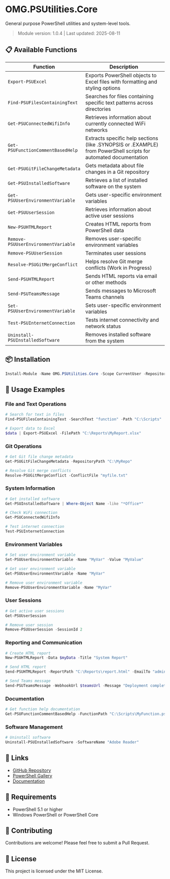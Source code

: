 # OMG.PSUtilities.Core

General purpose PowerShell utilities and system-level tools.

> Module version: 1.0.4 | Last updated: 2025-08-11

## 📋 Available Functions

| Function | Description |
|----------|-------------|
| `Export-PSUExcel` | Exports PowerShell objects to Excel files with formatting and styling options |
| `Find-PSUFilesContainingText` | Searches for files containing specific text patterns across directories |
| `Get-PSUConnectedWifiInfo` | Retrieves information about currently connected WiFi networks |
| `Get-PSUFunctionCommentBasedHelp` | Extracts specific help sections (like .SYNOPSIS or .EXAMPLE) from PowerShell scripts for automated documentation |
| `Get-PSUGitFileChangeMetadata` | Gets metadata about file changes in a Git repository |
| `Get-PSUInstalledSoftware` | Retrieves a list of installed software on the system |
| `Get-PSUUserEnvironmentVariable` | Gets user-specific environment variables |
| `Get-PSUUserSession` | Retrieves information about active user sessions |
| `New-PSUHTMLReport` | Creates HTML reports from PowerShell data |
| `Remove-PSUUserEnvironmentVariable` | Removes user-specific environment variables |
| `Remove-PSUUserSession` | Terminates user sessions |
| `Resolve-PSUGitMergeConflict` | Helps resolve Git merge conflicts (Work in Progress) |
| `Send-PSUHTMLReport` | Sends HTML reports via email or other methods |
| `Send-PSUTeamsMessage` | Sends messages to Microsoft Teams channels |
| `Set-PSUUserEnvironmentVariable` | Sets user-specific environment variables |
| `Test-PSUInternetConnection` | Tests internet connectivity and network status |
| `Uninstall-PSUInstalledSoftware` | Removes installed software from the system |

## 📦 Installation

```powershell
Install-Module -Name OMG.PSUtilities.Core -Scope CurrentUser -Repository PSGallery
```

## 📖 Usage Examples

### File and Text Operations
```powershell
# Search for text in files
Find-PSUFilesContainingText -SearchText "function" -Path "C:\Scripts"

# Export data to Excel
$data | Export-PSUExcel -FilePath "C:\Reports\MyReport.xlsx"
```

### Git Operations
```powershell
# Get Git file change metadata
Get-PSUGitFileChangeMetadata -RepositoryPath "C:\MyRepo"

# Resolve Git merge conflicts
Resolve-PSUGitMergeConflict -ConflictFile "myfile.txt"
```

### System Information
```powershell
# Get installed software
Get-PSUInstalledSoftware | Where-Object Name -like "*Office*"

# Check WiFi connection
Get-PSUConnectedWifiInfo

# Test internet connection
Test-PSUInternetConnection
```

### Environment Variables
```powershell
# Set user environment variable
Set-PSUUserEnvironmentVariable -Name "MyVar" -Value "MyValue"

# Get user environment variable
Get-PSUUserEnvironmentVariable -Name "MyVar"

# Remove user environment variable
Remove-PSUUserEnvironmentVariable -Name "MyVar"
```

### User Sessions
```powershell
# Get active user sessions
Get-PSUUserSession

# Remove user session
Remove-PSUUserSession -SessionId 2
```

### Reporting and Communication
```powershell
# Create HTML report
New-PSUHTMLReport -Data $myData -Title "System Report"

# Send HTML report
Send-PSUHTMLReport -ReportPath "C:\Reports\report.html" -EmailTo "admin@company.com"

# Send Teams message
Send-PSUTeamsMessage -WebhookUrl $teamsUrl -Message "Deployment completed successfully"
```

### Documentation
```powershell
# Get function help documentation
Get-PSUFunctionCommentBasedHelp -FunctionPath "C:\Scripts\MyFunction.ps1" -HelpType SYNOPSIS
```

### Software Management
```powershell
# Uninstall software
Uninstall-PSUInstalledSoftware -SoftwareName "Adobe Reader"
```

## 🔗 Links

- [GitHub Repository](https://github.com/lakshmanachari-panuganti/OMG.PSUtilities)
- [PowerShell Gallery](https://www.powershellgallery.com/packages/OMG.PSUtilities.Core)
- [Documentation](https://github.com/lakshmanachari-panuganti/OMG.PSUtilities/wiki)

## 📝 Requirements

- PowerShell 5.1 or higher
- Windows PowerShell or PowerShell Core

## 🤝 Contributing

Contributions are welcome! Please feel free to submit a Pull Request.

## 📄 License

This project is licensed under the MIT License.